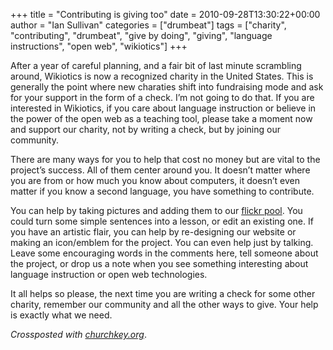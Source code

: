 +++
title = "Contributing is giving too"
date = 2010-09-28T13:30:22+00:00
author = "Ian Sullivan"
categories = ["drumbeat"]
tags = ["charity", "contributing", "drumbeat", "give by doing", "giving", "language instructions", "open web", "wikiotics"]
+++

After a year of careful planning, and a fair bit of last minute scrambling around, Wikiotics is now a recognized charity in the United States. This is generally the point where new charaties shift into fundraising mode and ask for your support in the form of a check. I’m not going to do that. If you are interested in Wikiotics, if you care about language instruction or believe in the power of the open web as a teaching tool, please take a moment now and support our charity, not by writing a check, but by joining our community.

There are many ways for you to help that cost no money but are vital to the project’s success. All of them center around you. It doesn’t matter where you are from or how much you know about computers, it doesn’t even matter if you know a second language, you have something to contribute.

You can help by taking pictures and adding them to our [flickr pool](https://www.flickr.com/groups/wikiotics/). You could turn some simple sentences into a lesson, or edit an existing one. If you have an artistic flair, you can help by re-designing our website or making an icon/emblem for the project. You can even help just by talking. Leave some encouraging words in the comments here, tell someone about the project, or drop us a note when you see something interesting about language instruction or open web technologies.

It all helps so please, the next time you are writing a check for some other charity, remember our community and all the other ways to give. Your help is exactly what we need.

*Crossposted with [churchkey.org](https://churchkey.org/2010/09/28/contributing-is-giving-too/)*.
